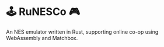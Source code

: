 # 🕹️ RuNESCo 🎮

An NES emulator written in Rust, supporting online co-op using WebAssembly and Matchbox.

